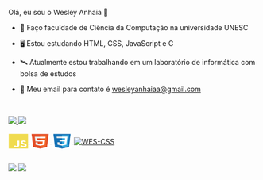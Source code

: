    Olá, eu sou o Wesley Anhaia 👋
   
   
- 🏫 Faço faculdade de Ciência da Computação na universidade UNESC

- 🖥️ Estou estudando HTML, CSS, JavaScript e C

- 🛰️ Atualmente estou trabalhando em um laboratório de informática com bolsa de estudos

- 📧 Meu email para contato é wesleyanhaiaa@gmail.com

##

<br>


<div align="left">
  <a href="https://github.com/wesleyanhaia">
  <img height="170em" src="https://github-readme-stats.vercel.app/api?username=wesleyanhaia&show_icons=false&theme=radical&include_all_commits=true&count_private=true"/>
  <img height="170em"  src="https://github-readme-stats.vercel.app/api/top-langs/?username=wesleyanhaia&layout=compact&langs_count=7&theme=radical"/>



<div style="display: inline_block"><br>
  <img align="center" alt="WES-Js" height="30" width="40" src="https://raw.githubusercontent.com/devicons/devicon/master/icons/javascript/javascript-plain.svg">
  <img align="center" alt="WES-HTML" height="30" width="40" src="https://raw.githubusercontent.com/devicons/devicon/master/icons/html5/html5-original.svg">
  <img align="center" alt="WES-CSS" height="30" width="40" src="https://raw.githubusercontent.com/devicons/devicon/master/icons/css3/css3-original.svg">
  <img align="center" alt="WES-CSS" height="30" width="40" src="https://cdn.jsdelivr.net/gh/devicons/devicon/icons/c/c-original.svg" />
</div>
  
  ##
 
<div> 
  <a href="https://instagram.com/wesleyanhaia" target="_blank"><img src="https://img.shields.io/badge/-Instagram-%23E4405F?style=for-the-badge&logo=instagram&logoColor=white" target="_blank"></a>
  <a href = "mailto:wesleyanhaiaa@gmail.com"><img src="https://img.shields.io/badge/-Gmail-%23333?style=for-the-badge&logo=gmail&logoColor=white" target="_blank"></a>
</div>


  
